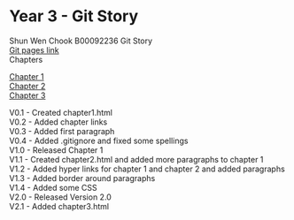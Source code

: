 # Year 3 - Git Story
Shun Wen Chook
B00092236
Git Story
<br>
<a href="https://shunwenchook.github.io/year3-story-2018/"> Git pages link </a>
<br>
Chapters

[Chapter 1](chapter1.html) <br>
[Chapter 2](chapter2.html) <br>
[Chapter 3](chapter3.html) <br>

V0.1 - Created chapter1.html <br>
V0.2 - Added chapter links <br>
V0.3 - Added first paragraph <br>
V0.4 - Added .gitignore and fixed some spellings <br>
V1.0 - Released Chapter 1 <br>
V1.1 - Created chapter2.html and added more paragraphs to chapter 1 <br>
V1.2 - Added hyper links for chapter 1 and chapter 2 and added paragraphs <br>
V1.3 - Added border around paragraphs <br>
V1.4 - Added some CSS <br>
V2.0 - Released Version 2.0 <br>
V2.1 - Added chapter3.html <br>